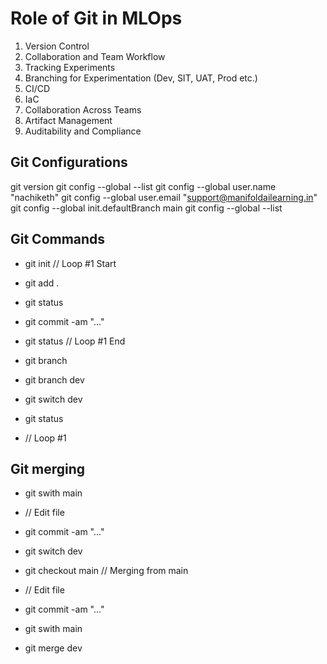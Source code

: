# Role of Git in MLOps

1. Version Control
2. Collaboration and Team Workflow
3. Tracking Experiments
4. Branching for Experimentation (Dev, SIT, UAT, Prod etc.)
5. CI/CD
6. IaC
7. Collaboration Across Teams
8. Artifact Management
9. Auditability and Compliance

## Git Configurations

git version
git config --global --list
git config --global user.name "nachiketh"
git config --global user.email "support@manifoldailearning.in"
git config --global init.defaultBranch main
git config --global --list

## Git Commands

- git init
// Loop #1 Start
- git add .
- git status
- git commit -am "..."
- git status
// Loop #1 End

- git branch
- git branch dev
- git switch dev
- git status
- // Loop #1

## Git merging

- git swith main
- // Edit file
- git commit -am "..."

- git switch dev
- git checkout main // Merging from main
- // Edit file
- git commit -am "..."

- git swith main
- git merge dev

